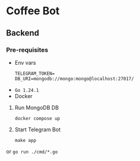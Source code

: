 # Coffee Bot

## Backend

### Pre-requisites
- Env vars
    ```
    TELEGRAM_TOKEN=
    DB_URI=mongodb://mongo:mongo@localhost:27017/
    ```
- `Go 1.24.1`
- Docker

1. Run MongoDB DB
    ```
    docker compose up
    ```

2. Start Telegram Bot
    ```
    make app
    ```
or
    ```
    go run ./cmd/*.go
    ```
